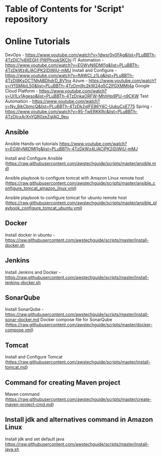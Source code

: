 # Table of Contents for 'Script' repository

# Online Tutorials
DevOps - https://www.youtube.com/watch?v=1dwsr0v0FAg&list=PLuBBTh-4TzDlC1y8XEGH-PWPhvukSKChi
IT Automation - https://www.youtube.com/watch?v=EGWyN6DMI1g&list=PLuBBTh-4TzDkWz4LlACiPK2jDiWjU-mMJ
Install and Configure - https://www.youtube.com/watch?v=ftAWCI_z1Lg&list=PLuBBTh-4TzDl8KsOCTNhABDhdrD_8V1nx
Azure - https://www.youtube.com/watch?v=iYfSMjbjL50&list=PLuBBTh-4TzDmj9c2kW24q5C2IfGXMMt4a
Google Cloud Platform - https://www.youtube.com/watch?v=UI1Lv1Ageso&list=PLuBBTh-4TzDnkaORFW-MhhHp9PU-n9CKW
Test Automation - https://www.youtube.com/watch?v=Ny_8ikCbmcQ&list=PLuBBTh-4TzDk2qlFE86Y4C-UukuCxE775
Spring - https://www.youtube.com/watch?v=95-TwERKKRc&list=PLuBBTh-4TzDlcxArXnYQR0zeZglAG_9eu

## Ansible
Ansible Hands-on tutorials https://www.youtube.com/watch?v=EGWyN6DMI1g&list=PLuBBTh-4TzDkWz4LlACiPK2jDiWjU-mMJ

Install and Configure Ansible (https://raw.githubusercontent.com/awstechguide/scripts/master/ansible.md)


Ansible playbook to configure tomcat with Amazon Linux remote host (https://raw.githubusercontent.com/awstechguide/scripts/master/ansible_configure_tomcat_amazon_linux.yml)

Ansible playbook to configure tomcat for ubuntu remote host (https://raw.githubusercontent.com/awstechguide/scripts/master/ansible_playbook_configure_tomcat_ubuntu.yml)


## Docker
Install docker in ubuntu - https://raw.githubusercontent.com/awstechguide/scripts/master/install-docker.sh

## Jenkins
Install Jenkins and Docker - https://raw.githubusercontent.com/awstechguide/scripts/master/install-jenkins-docker.sh

## SonarQube 
Install SonarQube - https://raw.githubusercontent.com/awstechguide/scripts/master/install-sonar-docker.md
Docker compose file for SonarQube (https://raw.githubusercontent.com/awstechguide/scripts/master/docker-compose.yml)


## Tomcat
Install and Configure Tomcat (https://raw.githubusercontent.com/awstechguide/scripts/master/install-tomcat.md)


## Command for creating Maven project
Maven command (https://raw.githubusercontent.com/awstechguide/scripts/master/create-maven-project-cmd.md)

## Install jdk and alternatives command in Amazon Linux
Install jdk and set default java https://raw.githubusercontent.com/awstechguide/scripts/master/install-java.sh

